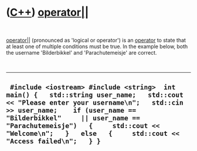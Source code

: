 



 

 

 

 

 

([C++](Cpp.md)) [operator||](CppOperatorLogicalOr.md)
=======================================================

 

[operator||](CppOperatorLogicalOr.md) (pronounced as 'logical or
operator') is an [operator](CppOperator.md) to state that at least one
of multiple conditions must be true. In the example below, both the
username 'Bilderbikkel' and 'Parachutemeisje' are correct.

 

  ------------------------------------------------------------------------------------------------------------------------------------------------------------------------------------------------------------------------------------------------------------------------------------------------------------------------------
  ` #include <iostream> #include <string>  int main() {   std::string user_name;   std::cout << "Please enter your username\n";   std::cin >> user_name;    if (user_name == "Bilderbikkel"     || user_name == "Parachutemeisje")   {     std::cout << "Welcome\n";   }   else   {     std::cout << "Access failed\n";   } }`
  ------------------------------------------------------------------------------------------------------------------------------------------------------------------------------------------------------------------------------------------------------------------------------------------------------------------------------

 

 

 

 

 





 



